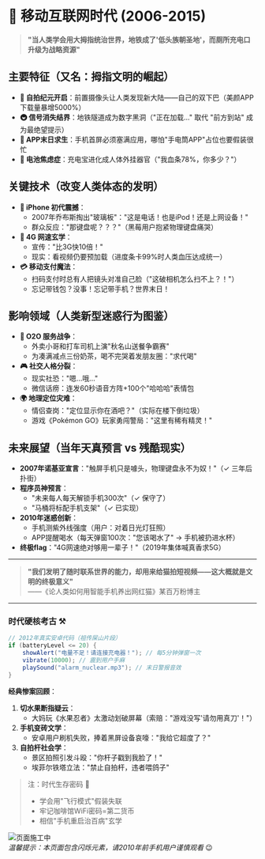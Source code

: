 
# 📱 移动互联网时代 (2006-2015)

> **"当人类学会用大拇指统治世界，地铁成了'低头族朝圣地'，而厕所充电口升级为战略资源"**  

## 主要特征（又名：拇指文明的崛起）

- **🤳 自拍纪元开启**：前置摄像头让人类发现新大陆——自己的双下巴（美颜APP下载量暴增5000%）  
- **🚇 信号消失结界**：地铁隧道成为数字黑洞（"正在加载..." 取代 "前方到站" 成为最绝望提示）  
- **📲 APP末日求生**：手机首屏必须塞满应用，哪怕"手电筒APP"占位也要假装很忙  
- **🔋 电池焦虑症**：充电宝进化成人体外挂器官（"我血条78%，你多少？"）  

## 关键技术（改变人类体态的发明）

- **🍎 iPhone 初代震撼**：  
  - 2007年乔布斯掏出"玻璃板"："这是电话！也是iPod！还是上网设备！"  
  - 群众反应："那键盘呢？？？"（黑莓用户抱紧物理键盘痛哭）  
- **📶 4G 网速玄学**：  
  - 宣传："比3G快10倍！"  
  - 现实：看视频仍要预加载（进度条卡99%时人类血压达成统一）  
- **💳 移动支付魔法**：  
  - 扫码支付时总有人把镜头对准自己脸（"这破相机怎么扫不上？！"）  
  - 忘记带钱包？没事！忘记带手机？世界末日！  

## 影响领域（人类新型迷惑行为图鉴）

- **🍜 O2O 服务战争**：  
  - 外卖小哥和打车司机上演"秋名山送餐争霸赛"  
  - 为凑满减点三份奶茶，喝不完哭着发朋友圈："求代喝"  
- **🎮 社交人格分裂**：  
  - 现实社恐："嗯...哦..."  
  - 微信话痨：连发60秒语音方阵+100个"哈哈哈"表情包  
- **🌍 地理定位灾难**：  
  - 情侣查岗："定位显示你在酒吧？"（实际在楼下倒垃圾）  
  - 游戏《Pokémon GO》玩家勇闯警局："这里有稀有精灵！"  

## 未来展望（当年天真预言 vs 残酷现实）

- **2007年诺基亚宣言**："触屏手机只是噱头，物理键盘永不为奴！"（✓ 三年后扑街）  
- **程序员神预言**：  
  - "未来每人每天解锁手机300次"（✓ 保守了）  
  - "马桶将标配手机支架"（✓ 已实现）  
- **2010年迷惑创新**：  
  - 手机测紫外线强度（用户：对着日光灯狂照）  
  - APP提醒喝水（每天弹窗100次："您该喝水了" → 手机被扔进水杯）  
- **终极flag**："4G网速绝对够用一辈子！"（2019年集体喊真香求5G）  

---

> **"我们发明了随时联系世界的能力，却用来给猫拍短视频——这大概就是文明的终极意义"**  
> ——《论人类如何用智能手机养出网红猫》某百万粉博主  

---

### 时代硬核考古 ⚒️  

```java
// 2012年真实安卓代码（祖传屎山片段）  
if (batteryLevel <= 20) {  
    showAlert("电量不足！请连接充电器！"); // 每5分钟弹窗一次  
    vibrate(10000); // 震到用户手麻  
    playSound("alarm_nuclear.mp3"); // 末日警报音效  
}  
```

**经典惨案回顾**：  

1. **切水果断指疑云**：  
   - 大妈玩《水果忍者》太激动划破屏幕（索赔："游戏没写'请勿用真刀'！"）  
2. **手机变砖文学**：  
   - 安卓用户刷机失败，捧着黑屏设备哀嚎："我给它超度了？"  
3. **自拍杆社会学**：  
   - 景区拍照引发斗殴："你杆子戳到我脸了！"  
   - 埃菲尔铁塔立法："禁止自拍杆，违者喂鸽子"  

> 注：时代生存密码 🔑  
>
> - 学会用"飞行模式"假装失联  
> - 牢记咖啡馆WiFi密码=第二货币  
> - 相信"手机重启治百病"玄学  

![页面施工中](https://fakeurl.com/under_construction.gif)  
*温馨提示：本页面包含闪烁元素，请2010年前手机用户谨慎观看* 😉
